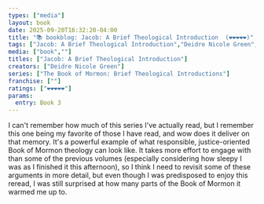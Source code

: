 ```yaml
---
types: ["media"]
layout: book
date: 2025-09-20T16:32:20-04:00
title: "📚 bookblog: Jacob: A Brief Theological Introduction  (❤️❤️❤️❤️❤️)"
tags: ["Jacob: A Brief Theological Introduction","Deidre Nicole Green","theology","The Book of Mormon: Brief Theological Introductions",""]
media: ["book",""]
titles: ["Jacob: A Brief Theological Introduction"]
creators: ["Deidre Nicole Green"]
series: ["The Book of Mormon: Brief Theological Introductions"]
franchise: [""]
ratings: ["❤️❤️❤️❤️❤️"]
params:
  entry: Book 3
---
```


I can't remember how much of this series I've actually read, but I remember this one being my favorite of those I have read, and wow does it deliver on that memory. It's a powerful example of what responsible, justice-oriented Book of Mormon theology can look like. It takes more effort to engage with than some of the previous volumes (especially considering how sleepy I was as I finished it this afternoon), so I think I need to revisit some of these arguments in more detail, but even though I was predisposed to enjoy this reread, I was still surprised at how many parts of the Book of Mormon it warmed me up to.